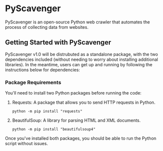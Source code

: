 # PyScavenger
PyScavenger is an open-source Python web crawler that automates the process of collecting data from websites.


## Getting Started with PyScavenger
PyScavenger v1.0 will be distrubuted as a standalone package, with the two dependencies included (without needing to worry
about installing additional libraries). In the meantime, users can get up and running by following the 
instructions below for dependencies:
### Package Requirements
You'll need to install two Python packages before running the code:

1. Requests: A package that allows you to send HTTP requests in Python.
   
   ```
   python -m pip install "requests"
   ```
3. BeautifulSoup: A library for parsing HTML and XML documents.
   
   ```
   python -m pip install "beautifulsoup4"
   ```
Once you've installed both packages, you should be able to run the Python script without issues.

